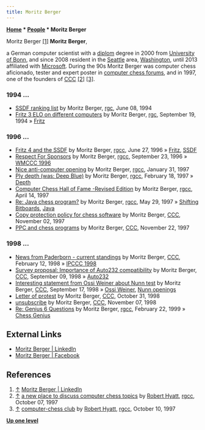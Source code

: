 ```yaml
---
title: Moritz Berger
---
```

**[Home](Home "Home") \* [People](People "People") \* Moritz Berger**



 [](File:MoritzBerger.jpg) Moritz Berger <a id="cite-note-1" href="#cite-ref-1">[1]</a> 
**Moritz Berger**,  

a German computer scientist with a [diplom](https://en.wikipedia.org/wiki/Diplom) degree in 2000 from [University of Bonn](https://en.wikipedia.org/wiki/University_of_Bonn), and since 2008 resident in the [Seattle](https://en.wikipedia.org/wiki/Seattle) area, [Washington](https://en.wikipedia.org/wiki/Washington_(state)), until 2013 affiliated with [Microsoft](Microsoft "Microsoft"). 
During the 90s Moritz Berger was computer chess aficionado, tester and expert poster in [computer chess forums](Computer_Chess_Forums "Computer Chess Forums"), and in 1997, one of the founders of [CCC](CCC "CCC") <a id="cite-note-2" href="#cite-ref-2">[2]</a> <a id="cite-note-3" href="#cite-ref-3">[3]</a>. 



### 1994 ...


* [SSDF ranking list](https://groups.google.com/d/msg/rec.games.chess/1lmpEa2z810/D6E5VZgZPc8J) by Moritz Berger, [rgc](Computer_Chess_Forums "Computer Chess Forums"), June 08, 1994
* [Fritz 3 ELO on different computers](https://groups.google.com/d/msg/rec.games.chess/VYMBJh4-e5s/c9YBxarT3OUJ) by Moritz Berger, [rgc](Computer_Chess_Forums "Computer Chess Forums"), September 19, 1994 » [Fritz](Fritz "Fritz")


### 1996 ...


* [Fritz 4 and the SSDF](https://groups.google.com/d/msg/rec.games.chess.computer/Q0RNJrjhj4M/KTaY6xW-OvkJ) by Moritz Berger, [rgcc](Computer_Chess_Forums "Computer Chess Forums"), June 27, 1996 » [Fritz](Fritz "Fritz"), [SSDF](SSDF "SSDF")
* [Respect For Sponsors](https://groups.google.com/d/msg/rec.games.chess.computer/RiBM4JARpLw/_ofaNCBn7SEJ) by Moritz Berger, [rgcc](Computer_Chess_Forums "Computer Chess Forums"), September 23, 1996 » [WMCCC 1996](WMCCC_1996 "WMCCC 1996")
* [Nice anti-computer opening](https://groups.google.com/d/msg/rec.games.chess.computer/dgq7ikeAHzQ/KQlBXlrC4lwJ) by Moritz Berger, [rgcc](Computer_Chess_Forums "Computer Chess Forums"), January 31, 1997
* [Ply depth (was: Deep Blue)](https://groups.google.com/d/msg/rec.games.chess.computer/eaOE_hvSZwc/fBwfX6LzD0kJ) by Moritz Berger, [rgcc](Computer_Chess_Forums "Computer Chess Forums"), February 18, 1997 » [Depth](Depth "Depth")
* [Computer Chess Hall of Fame -Revised Edition](https://groups.google.com/d/msg/rec.games.chess.computer/DFjVHlufRa0/aTtYs8oRAZwJ) by Moritz Berger, [rgcc](Computer_Chess_Forums "Computer Chess Forums"), April 14, 1997
* [Re: Java chess program?](https://groups.google.com/d/msg/rec.games.chess.computer/o3AMPvhmY3o/1yZhMk3_VlIJ) by Moritz Berger, [rgcc](Computer_Chess_Forums "Computer Chess Forums"), May 29, 1997 » [Shifting Bitboards](General_Setwise_Operations#ShiftingBitboards "General Setwise Operations"), [Java](Java "Java")
* [Copy protection policy for chess software](https://www.stmintz.com/ccc/index.php?id=11520) by Moritz Berger, [CCC](CCC "CCC"), November 02, 1997
* [PPC and chess programs](https://www.stmintz.com/ccc/index.php?id=12286) by Moritz Berger, [CCC](CCC "CCC"), November 22, 1997


### 1998 ...


* [News from Paderborn - current standings](https://www.stmintz.com/ccc/index.php?id=15032) by Moritz Berger, [CCC](CCC "CCC"), February 12, 1998 » [IPCCC 1998](IPCCC_1998 "IPCCC 1998")
* [Survey proposal: Importance of Auto232 compatibility](https://www.stmintz.com/ccc/index.php?id=26251) by Moritz Berger, [CCC](CCC "CCC"), September 09, 1998 » [Auto232](Auto232 "Auto232")
* [Interesting statement from Ossi Weiner about Nunn test](https://www.stmintz.com/ccc/index.php?id=26903) by Moritz Berger, [CCC](CCC "CCC"), September 17, 1998 » [Ossi Weiner](Ossi_Weiner "Ossi Weiner"), [Nunn openings](Test-Positions#Nunn "Test-Positions")
* [Letter of protest](https://www.stmintz.com/ccc/index.php?id=31209) by Moritz Berger, [CCC](CCC "CCC"), October 31, 1998
* [unsubscribe](https://www.stmintz.com/ccc/index.php?id=31917) by Moritz Berger, [CCC](CCC "CCC"), November 07, 1998
* [Re: Genius 6 Questions](https://groups.google.com/d/msg/rec.games.chess.computer/wfX8B-GwagU/X3p-vQSOwAoJ) by Moritz Berger, [rgcc](Computer_Chess_Forums "Computer Chess Forums"), February 22, 1999 » [Chess Genius](Chess_Genius "Chess Genius")


## External Links


* [Moritz Berger | LinkedIn](https://www.linkedin.com/in/moritzberger/)
* [Moritz Berger | Facebook](https://www.facebook.com/moritz.berger.14)


## References


1. <a id="cite-ref-1" href="#cite-note-1">↑</a> [Moritz Berger | LinkedIn](https://www.linkedin.com/in/moritzberger/)
2. <a id="cite-ref-2" href="#cite-note-2">↑</a> [a new place to discuss computer chess topics](https://groups.google.com/d/msg/rec.games.chess.computer/NbXD2PVvVlI/zcQx0y8QdToJ) by [Robert Hyatt](Robert_Hyatt "Robert Hyatt"), [rgcc](Computer_Chess_Forums "Computer Chess Forums"), October 07, 1997
3. <a id="cite-ref-3" href="#cite-note-3">↑</a> [computer-chess club](https://groups.google.com/d/msg/rec.games.chess.computer/fFtH0aJ6Qt8/6uytN_251S8J) by [Robert Hyatt](Robert_Hyatt "Robert Hyatt"), [rgcc](Computer_Chess_Forums "Computer Chess Forums"), October 10, 1997

**[Up one level](People "People")**







 
